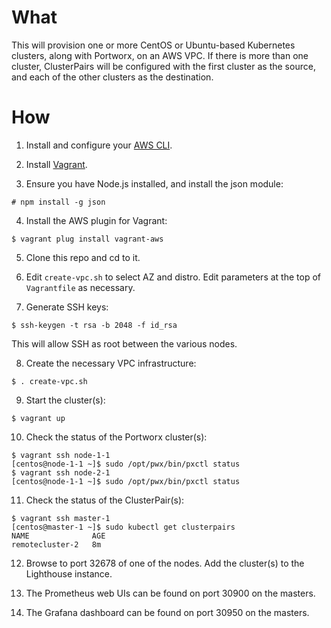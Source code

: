 # What

This will provision one or more CentOS or Ubuntu-based Kubernetes clusters, along with Portworx, on an AWS VPC. If there is more than one cluster, ClusterPairs will be configured with the first cluster as the source, and each of the other clusters as the destination.

# How

1. Install and configure your [AWS CLI](https://docs.aws.amazon.com/cli/latest/userguide/cli-chap-configure.html).

2. Install [Vagrant](https://www.vagrantup.com/downloads.html).

3. Ensure you have Node.js installed, and install the json module:
```
# npm install -g json
```

4. Install the AWS plugin for Vagrant:
```
$ vagrant plug install vagrant-aws
```

5. Clone this repo and cd to it.

6. Edit `create-vpc.sh` to select AZ and distro. Edit parameters at the top of `Vagrantfile` as necessary.

7. Generate SSH keys:
```
$ ssh-keygen -t rsa -b 2048 -f id_rsa
```
This will allow SSH as root between the various nodes.

8. Create the necessary VPC infrastructure:
```
$ . create-vpc.sh
```

9. Start the cluster(s):
```
$ vagrant up
```

10. Check the status of the Portworx cluster(s):
```
$ vagrant ssh node-1-1
[centos@node-1-1 ~]$ sudo /opt/pwx/bin/pxctl status
$ vagrant ssh node-2-1
[centos@node-1-1 ~]$ sudo /opt/pwx/bin/pxctl status
```

11. Check the status of the ClusterPair(s):
```
$ vagrant ssh master-1
[centos@master-1 ~]$ sudo kubectl get clusterpairs
NAME              AGE
remotecluster-2   8m
```

12. Browse to port 32678 of one of the nodes. Add the cluster(s) to the Lighthouse instance.

13. The Prometheus web UIs can be found on port 30900 on the masters.

14. The Grafana dashboard can be found on port 30950 on the masters.
